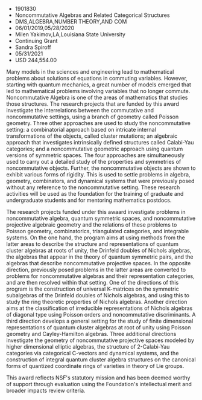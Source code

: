 
* 1901830
* Noncommutative Algebras and Related Categorical Structures
* DMS,ALGEBRA,NUMBER THEORY,AND COM
* 06/01/2019,05/28/2020
* Milen Yakimov,LA,Louisiana State University
* Continuing Grant
* Sandra Spiroff
* 05/31/2021
* USD 244,554.00

Many models in the sciences and engineering lead to mathematical problems about
solutions of equations in commuting variables. However, starting with quantum
mechanics, a great number of models emerged that led to mathematical problems
involving variables that no longer commute. Noncommutative Algebra is one of the
areas of mathematics that studies those structures. The research projects that
are funded by this award investigate the interrelations between the commutative
and noncommutative settings, using a branch of geometry called Poisson geometry.
Three other approaches are used to study the noncommutative setting: a
combinatorial approach based on intricate internal transformations of the
objects, called cluster mutations; an algebraic approach that investigates
intrinsically defined structures called Calabi-Yau categories; and a
noncommutative geometric approach using quantum versions of symmetric spaces.
The four approaches are simultaneously used to carry out a detailed study of the
properties and symmetries of noncommutative objects. Further, the noncommutative
objects are shown to exhibit various forms of rigidity. This is used to settle
problems in algebra, geometry, combinators, and dynamical systems that were
previously posed without any reference to the noncommutative setting. These
research activities will be used as the foundation for the training of graduate
and undergraduate students and for mentoring mathematics postdocs.

The research projects funded under this awaard investigate problems in
noncommutative algebra, quantum symmetric spaces, and noncommutative projective
algebraic geometry and the relations of these problems to Poisson geometry,
combinatorics, triangulated categories, and integrable systems. On the one hand,
the program aims at using methods from the latter areas to describe the
structure and representations of quantum cluster algebras at roots of unity, the
Drinfeld doubles of Nichols algebras, the algebras that appear in the theory of
quantum symmetric pairs, and the algebras that describe noncommutative
projective spaces. In the opposite direction, previously posed problems in the
latter areas are converted to problems for noncommutative algebras and their
representation categories, and are then resolved within that setting. One of the
directions of this program is the construction of universal K-matrices on the
symmetric subalgebras of the Drinfeld doubles of Nichols algebras, and using
this to study the ring theoretic properties of Nichols algebras. Another
direction aims at the classification of irreducible representations of Nichols
algebras of diagonal type using Poisson orders and noncommutative discriminants.
A third direction develops a general setting for the study of finite dimensional
representations of quantum cluster algebras at root of unity using Poisson
geometry and Cayley-Hamilton algebras. Three additional directions investigate
the geometry of noncommutative projective spaces modeled by higher dimensional
elliptic algebras, the structure of 2-Calabi-Yau categories via categorical
C-vectors and dynamical systems, and the construction of integral quantum
cluster algebra structures on the canonical forms of quantized coordinate rings
of varieties in theory of Lie groups.

This award reflects NSF's statutory mission and has been deemed worthy of
support through evaluation using the Foundation's intellectual merit and broader
impacts review criteria.

